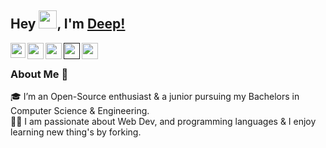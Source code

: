## Hey <img src="https://github.com/TheDudeThatCode/TheDudeThatCode/blob/master/Assets/Hi.gif" width="29px">, I'm [Deep!](https://github.com/deep1910)

<a href="https://www.linkedin.com/in/deep-pande-812576204">
  <img align="left" width="24px" src="https://cdn.jsdelivr.net/npm/simple-icons@v3/icons/linkedin.svg"  />
</a>
<a href="https://twitter.com/DeepPande7">
  <img align="left" width="26px" src="https://img.icons8.com/ios/344/twitter--v1.png" />
</a>
<a href="mailto:deeppande2117@gmail.com">
  <img align="left" width="26px" src="https://cdn.jsdelivr.net/npm/simple-icons@v3/icons/gmail.svg" />
</a>

<a href="">
  <img align="left" width="26px" src="https://cdn.jsdelivr.net/npm/simple-icons@v3/icons/medium.svg" />
</a>

<a href="https://www.instagram.com/d_pande19">
  <img align="left" width="26px" src="https://cdn.jsdelivr.net/npm/simple-icons@3.13.0/icons/instagram.svg" />
</a>

<br />

### About Me 🚀

🎓 I’m an Open-Source enthusiast & a junior pursuing my Bachelors in Computer Science & Engineering. </br>
👨‍💻 I am passionate about Web Dev, and programming languages & I enjoy learning new thing's by forking. </br>
